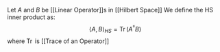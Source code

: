Let $A$ and $B$ be [[Linear Operator]]s in [[Hilbert Space]]
We define the HS inner product as:
$$
\langle A,B \rangle_{HS}=\operatorname{Tr}(A^{\dagger}B)
$$
where $\operatorname{Tr}$ is [[Trace of an Operator]]
